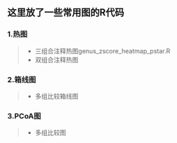 
这里放了一些常用图的R代码
---
### 1.热图
> * 三组合注释热图genus_zscore_heatmap_pstar.R
> * 双组合注释热图

### 2.箱线图
> * 多组比较箱线图

### 3.PCoA图
> * 多组比较图
